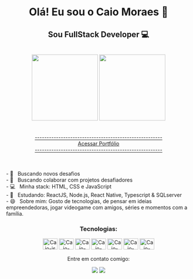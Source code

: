 <div align="center">

# Olá! Eu sou o Caio Moraes 👋

## Sou FullStack Developer :computer:


<!--hide_border
**cmoraes5/cmoraes5** is a ✨ _special_ ✨ repository because its `README.md` (this file) appears on your GitHub profile.

Here are some ideas to get you started:

- 🔭 I’m currently working on ...
- 🌱 I’m currently learning ...
- 👯 I’m looking to collaborate on ...
- 🤔 I’m looking for help with ...
- 💬 Ask me about ...
- 📫 How to reach me: ...
- 😄 Pronouns: ele/dele
- ⚡ Fun fact: ...
-->
<br/>

<img height="180em" src="https://github-readme-stats.vercel.app/api?username=cmoraes5&show_icons=true&title_color=f72585&text_color=4cc9f0&icon_color=bde0fe&bg_color=3a0ca3&hide_border=true"/>

<img height="180em" src="https://github-readme-stats.vercel.app/api/top-langs/?username=cmoraes5&layout=compact&langs_count=7&text_color=4cc9f0&bg_color=3a0ca3&hide_border=true"/>

<br/>
<br>
<br>
        
<a href="https://cmoraes5.github.io/Portfolio/">
------------------------------------------------------
        <br>
                  Acessar Portfólio
        <br>
------------------------------------------------------
        </a>

</div>
<br>

<br/>- :rocket: &nbsp; Buscando novos desafios
<br/>- 🔭 &nbsp; Buscando colaborar com projetos desafiadores
<br/>- :computer: &nbsp; Minha stack: HTML, CSS e JavaScript
<br />- :blue_book: &nbsp; Estudando: ReactJS, Node.js, React Native, Typescript & SQLserver
<br/>- 😄 &nbsp; Sobre mim: Gosto de tecnologias, de pensar em ideias empreendedoras, jogar videogame com amigos, séries e momentos com a família.

<div align="center">

### Tecnologias:

  <img align="center" alt="Caio-js" height="30" width="40" src="https://cdn.jsdelivr.net/gh/devicons/devicon/icons/javascript/javascript-original.svg" />
  <img align="center" alt="Caio-css" height="30" width="40" src="https://cdn.jsdelivr.net/gh/devicons/devicon/icons/css3/css3-original.svg" />
  <img align="center" alt="Caio-css" height="30" width="40" src="https://cdn.jsdelivr.net/gh/devicons/devicon/icons/html5/html5-original.svg" />
  <img align="center" alt="Caio-css" height="30" width="40" src="https://cdn.jsdelivr.net/gh/devicons/devicon/icons/nodejs/nodejs-original.svg" />
  <img align="center" alt="Caio-css" height="30" width="40" src="https://cdn.jsdelivr.net/gh/devicons/devicon/icons/react/react-original.svg" />
  <img align="center" alt="Caio-css" height="30" width="40" src="https://cdn.jsdelivr.net/gh/devicons/devicon/icons/mongodb/mongodb-original.svg" />   
  <img align="center" alt="Caio-css" height="30" width="40" src="https://cdn.jsdelivr.net/gh/devicons/devicon/icons/java/java-original.svg" />
 </div>
 
 <br>

<div align="center"
  
### Entre em contato comigo:
<a href="https://www.linkedin.com/in/caio-moraes-3a27a2214/" target="_blank"><img src="https://img.shields.io/badge/-LinkedIn-%230077B5?style=for-the-badge&logo=linkedin&logoColor=white" target="_blank"></a>
<a href = "mailto:moraescaio0502@gmail.com"><img src="https://img.shields.io/badge/-Gmail-%23333?style=for-the-badge&logo=gmail&logoColor=white" target="_blank"></a>
</div>
